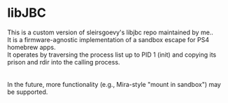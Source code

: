 # libJBC
This is a custom version of sleirsgoevy's libjbc repo maintained by me.. <br>
It is a firmware-agnostic implementation of a sandbox escape for PS4 homebrew apps. <br>
It operates by traversing the process list up to PID 1 (init) and copying its prison and rdir into the calling process.<br>
<br><br>
In the future, more functionality (e.g., Mira-style "mount in sandbox") may be supported.
